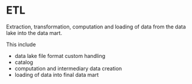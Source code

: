 # ETL

Extraction, transformation, computation and loading of data from the data lake into the data mart.

This include

- data lake file format custom handling
- catalog
- computation and intermediary data creation
- loading of data into final data mart
